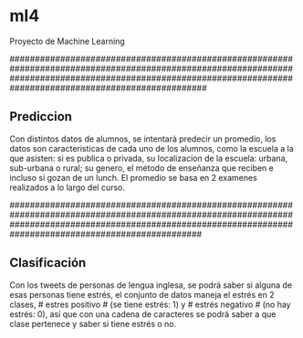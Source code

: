 # ml4
Proyecto de Machine Learning

###############################################################################################################################################################################################################
## Prediccion
Con distintos datos de alumnos, se intentarà predecir un promedio, los datos son caracteristicas de cada uno de los alumnos, como la escuela a la que asisten: si es publica o privada, su localizacion de la escuela: urbana, sub-urbana o rural; su genero, el método de enseñanza que reciben e incluso si gozan de un lunch.
El promedio se basa en 2 examenes realizados a lo largo del curso.

##############################################################################################################################################################################################################
## Clasificación
Con los tweets de personas de lengua inglesa, se podrá saber si alguna de esas personas tiene estrés, el conjunto de datos maneja el estrés en 2 clases, # estres positivo # (se tiene estrés: 1) y # estrés negativo # (no hay estrés: 0), así que con una cadena de caracteres se podrá saber a que clase pertenece y saber si tiene estrés o no.
